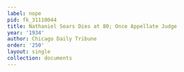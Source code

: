 ```yaml
---
label: nope
pid: fk_31110044
title: Nathaniel Sears Dies at 80; Once Appellate Judge
year: '1934'
author: Chicago Daily Tribune
order: '250'
layout: single
collection: documents
---
```

